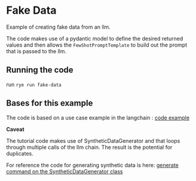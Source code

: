 # Fake Data

Example of creating fake data from an llm.

The code makes use of a pydantic model to define the desired returned values and then allows the `FewShotPromptTemplate`
to build out the prompt that is passed to the llm.

## Running the code

run `rye run fake-data`


## Bases for this example

The code is based on a use case example in the langchain : [code example](https://python.langchain.com/v0.1/docs/use_cases/data_generation/#quickstart)

**Caveat**

The tutorial code makes use of SyntheticDataGenerator and that loops through multiple calls
of the llm chain.  The result is the potential for duplicates.

For reference the code for generating synthetic data is here:
[generate command on the SyntheticDataGenerator class](https://github.com/langchain-ai/langchain/blob/3da2713172e7cf5f526e33d595e95ed1f82e45e1/libs/experimental/langchain_experimental/tabular_synthetic_data/base.py#L98)

